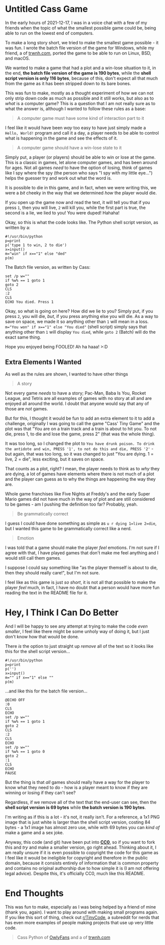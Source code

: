 # Untitled Cass Game
In the early hours of 2021-12-17, I was in a voice chat with a few of my friends when the topic of what the smallest possible game could be, being able to run on the lowest end of computers.

To make a long story short, we tried to make the smallest game possible - it was fun. I wrote the batch file version of the game for Windows, while my friend, a of [trwnh.com](https://trwnh.com), ported the game to be able to run on Linux, BSD, and macOS.

We wanted to make a game that had a plot and a win-lose situation to it, in the end, **the batch file version of the game is 190 bytes**, while the **shell script version is only 116 bytes**, because of this, don't expect all that much from the game as it has been stripped down to its bare bones.

This was fun to make, mostly as a thought experiment of how we can not only strip down code as much as possible and it still works, but also as to *what* is a computer game? This is a question that I am not really sure as to what the answer is, although I wanted to follow these rules as a base:

> A computer game must have some kind of interaction part to it

I feel like it would have been *way* too easy to have just simply made a `Hello, World!` program and call it a day, a player needs to be able to control what is happening in the game and see the effects of it.

> A computer game should have a win-lose state to it

Simply put, a player (or players) should be able to win or lose at the game. This is a classic in games, let alone computer games, and has been around for ages. Not all games _need_ to have the option of losing, think of games like I spy where the spy (the person who says "I spy with my little eye...") helps the guesser try and work out what the word is.

It is possible to die in this game, and in fact, when we were writing this, we were a _bit_ cheeky in the way that we determined _how_ the player would die.

If you open up the game now and read the text, it will tell you that if you press `1`, then you will live, `2` will kill you, while the first part is true, the second is a lie, we lied to you! You were duped! Hahaha!

Okay, so this is what the code looks like. The Python shell script version, as written by a:
```
#!/usr/bin/python
p=print
p('type 1 to win, 2 to die')
x=input()
m="win" if x=="1" else "ded"
p(m)
```

The Batch file version, as written by Cass:
```
set /p w=""
if %w% == 1 goto 1
goto 2
CLS
:2
CLS
ECHO You died. Press 1
```

Okay, so what is going on here? How did we lie to you? Simply put, if you press `2`, you will die, _but_, if you press anything else you will die. As a way to save on space, we made it so anything other than `1` will mean in a loss. `m="You won" if x=="1" else "You died"` (shell script) simply says that anything other than `1` will display `You died`, while `goto 2` (Batch) will do the exact same thing.

Hope you enjoyed being FOOLED! Ah ha haaa! >:D

## Extra Elements I Wanted
As well as the rules are shown, I wanted to have other things

> A story

Not every game *needs* to have a story; Pac-Man, Baba Is You, Rocket League, and Tetris are all examples of games with no story at all and are enjoyed all around the world. I doubt that anyone would say that any of those are _not_ games.

But for this, I thought it would be fun to add an extra element to it to add a challenge, originally I was going to call the game "Cass' Tiny Game" and the plot was that "You are on a train track and a train is about to hit you. To not die, press 1, to die and lose the game, press 2" (that was the whole thing).

It was too long, so I changed the plot to `You have drunk poison. To drink the antidote and win, PRESS '1', to not do this and die, PRESS '2'` - but again, that was too long, so it was changed to just "You are dying. 1 = live, 2 = die", less exciting, but it saves on space.

That counts as a plot, right? I mean, the player needs to think as to _why_ they are dying, a lot of games have elements where there is not much of a plot and the player can guess as to why the things are happening the way they are.

Whole game franchises like Five Nights at Freddy's and the early Super Mario games did not have much in the way of plot and are still considered to be games - am I pushing the definition too far? Probably, yeah.

> Be grammatically correct

I guess I could have done something as simple as `u r dying 1=live 2=die`, but I wanted this game to be grammatically correct like a nerd.

> Emotion

I was told that a game should make the player *feel* emotions. I'm not sure if I agree with that, I have played games that don't make me feel anything and I would still call them games.

I suppose I could say something like "as the player themself is about to die, then they should really care!", but I'm not sure.

I feel like as this game is just _so short_, it is not all that possible to make the player *feel* much, in fact, I have no doubt that a person would have more fun reading the text in the README file for it.

# Hey, I Think I Can Do Better

And I will be happy to see any attempt at trying to make the code _even smaller_, I feel like there might be some unholy way of doing it, but I just don't know how that would be done.

There _is_ the option to just straight up _remove_ all of the text so it looks like this for the shell script version...

```
#!/usr/bin/python
p=print
p('')
x=input()
m="" if x=="1" else ""
p(m)
```

...and like this for the batch file version...

```
@ECHO OFF
:0
CLS
ECHO 
set /p w=""
if %w% == 1 goto 1
goto 2
CLS
:2
CLS
ECHO 
set /p w=""
if %w% == 1 goto 0
goto 2
:1
CLS
ECHO 
PAUSE
```

But the thing is that *all* games should really have a way for the player to know what they need to do - how is a player meant to know if they are winning or losing if they can't see?

Regardless, if we remove all of the text that the end-user can see, then the **shell script version is 69 bytes** while **the batch version is 190 bytes**.

I'm writing as if this is a lot - it's not, it really isn't. For a reference, a 1x1 PNG image that is just white is larger than the shell script version, costing 84 bytes - a 1x1 image has almost zero use, while with 69 bytes you can *kind of* make a game and a sex joke.

Anyway, this code (and git) have been put into **[CC0](https://creativecommons.org/share-your-work/public-domain/cc0/)**, so if you want to fork this and _try_ and make a smaller version, go right ahead. Thinking about it, I am really unsure if it is even possible to copyright the code for this game as I feel like it would be ineligible for copyright and therefore in the public domain, because it consists entirely of information that is common property and contains no original authorship due to how simple it is (I am not offering legal advice). Despite this, it's officially CC0, much like this README.

# End Thoughts

This was fun to make, especially as I was being helped by a friend of mine (thank you, again). I want to play around with making small programs again. If you like this sort of thing, check out [r/TinyCode](https://old.reddit.com/r/tinycode), a subreddit for nerds that has even more examples of people making projects that use up very little code.

> Cass Python of [OwlyFans](https://owly.fans) and a of [trwnh.com](https://trwnh.com)
